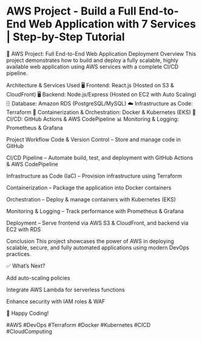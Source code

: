 # AWS Project - Build a Full End-to-End Web Application with 7 Services | Step-by-Step Tutorial


🚀 AWS Project: Full End-to-End Web Application Deployment
Overview
This project demonstrates how to build and deploy a fully scalable, highly available web application using AWS services with a complete CI/CD pipeline.

Architecture & Services Used
🖥️ Frontend: React.js (Hosted on S3 & CloudFront)
🖥️ Backend: Node.js/Express (Hosted on EC2 with Auto Scaling)
🗄️ Database: Amazon RDS (PostgreSQL/MySQL)
☁️ Infrastructure as Code: Terraform
🐳 Containerization & Orchestration: Docker & Kubernetes (EKS)
🔄 CI/CD: GitHub Actions & AWS CodePipeline
📊 Monitoring & Logging: Prometheus & Grafana

Project Workflow
Code & Version Control – Store and manage code in GitHub

CI/CD Pipeline – Automate build, test, and deployment with GitHub Actions & AWS CodePipeline

Infrastructure as Code (IaC) – Provision infrastructure using Terraform

Containerization – Package the application into Docker containers

Orchestration – Deploy & manage containers with Kubernetes (EKS)

Monitoring & Logging – Track performance with Prometheus & Grafana

Deployment – Serve frontend via AWS S3 & CloudFront, and backend via EC2 with RDS


Conclusion
This project showcases the power of AWS in deploying scalable, secure, and fully automated applications using modern DevOps practices.

✅ What’s Next?

Add auto-scaling policies

Integrate AWS Lambda for serverless functions

Enhance security with IAM roles & WAF


🚀 Happy Coding!

#AWS #DevOps #Terraform #Docker #Kubernetes #CICD #CloudComputing

